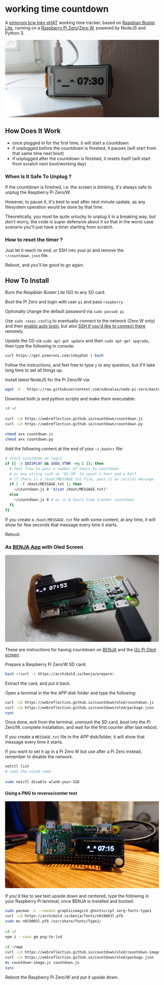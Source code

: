 # working time countdown

A [pimoroni b/w Inky pHAT](https://pimoroni.com/inkyphat) working time tracker, based on [Raspbian Buster Lite](https://www.raspberrypi.org/downloads/raspbian/), running on a [Raspberry Pi Zero](https://www.raspberrypi.org/products/raspberry-pi-zero/)/[Zero W](https://www.raspberrypi.org/products/raspberry-pi-zero-w/), powered by NodeJS and Python 3.

![time tracker example](./time-tracker-pi-zero.jpg)


## How Does It Work

  * once plugged in for the first time, it will start a countdown
  * if unplugged before the countdown is finished, it pauses (will start from that same time next boot)
  * if unplugged after the countdown is finished, it resets itself (will start from scratch next boot/working day)


### When Is It Safe To Unplug ?

If the countdown is finished, i.e. the screen is blinking, it's always safe to unplug the Raspberry Pi Zero/W.

However, to pause it, it's best to wait after next minute update, as any filesystem operation would be done by that time.

Theoretically, you must be quite unlucky to unplug it in a breaking way, but don't worry, the code is super defensive about it so that in the worst case scenario you'll just have a timer starting from scratch.


### How to reset the timer ?

Just let it reach its end, or SSH into your pi and remove the `~/countdown.json` file.

Reboot, and you'll be good to go again.


## How To Install

Burn the _Raspbian Buster Lite_ ISO to any SD card.

Boot the Pi Zero and login with user `pi` and pass `raspberry`.

Optionally change the default password via `sudo passwd pi`

Use `sudo raspi-config` to eventually connect to the network (Zero W only) and then [enable auto login](https://www.opentechguides.com/how-to/article/raspberry-pi/134/raspbian-jessie-autologin.html), but also [SSH if you'd like to connect there](https://www.raspberrypi.org/documentation/remote-access/ssh/) remotely.

Update the OS via `sudo apt-get update` and then `sudo apt-get upgrade`, then type the following in console:

```sh
curl https://get.pimoroni.com/inkyphat | bash
```

Follow the instructions, and feel free to type `y` to any question, but it'll take long time to set all things up.

Install latest NodeJS for the Pi Zero/W via:

```sh
wget -O - https://raw.githubusercontent.com/sdesalas/node-pi-zero/master/install-node-v.last.sh | bash
```

Download both js and python scripts and make them executable:

```sh
cd ~/

curl -LO https://webreflection.github.io/countdown/countdown.js
curl -LO https://webreflection.github.io/countdown/countdown.py

chmod a+x countdown.js
chmod a+x countdown.py
```

Add the following content at the end of your `~/.bashrc` file:

```sh
# start countdown on login
if [[ -z $DISPLAY && $XDG_VTNR -eq 1 ]]; then
  # feel free to pass a number of hours to countdown
  # or any string such as '01:30' to count 1 hour and a half
  # if there is a /boot/MESSAGE.txt file, pass it as initial message
  if [ -f /boot/MESSAGE.txt ]; then
    ~/countdown.js 8 "$(cat /boot/MESSAGE.txt)"
  else
    ~/countdown.js 8 # as in 8 hours time tracker countdown
  fi
fi
```

If you create a `/boot/MESSAGE.txt` file with some content, at any time, it will show for few seconds that message every time it starts.

Reboot.


### As [BENJA App](https://archibold.io/benja/) with Oled Screen

![time tracker oled example](./time-tracker-oled.jpg)

These are instructions for having countdown on [BENJA](https://github.com/WebReflection/archibold.io/tree/gh-pages/benja) and the [i2c Pi Oled screen](https://learn.adafruit.com/adafruit-pioled-128x32-mini-oled-for-raspberry-pi/usage).

Prepare a Raspberry Pi Zero/W SD card:

```sh
bash <(curl -s https://archibold.io/benja/prepare)
```

Extract the card, and put it back.

Open a terminal in the the _APP_ disk folder and type the following:

```sh
curl -LO https://webreflection.github.io/countdown/oled/countdown.js
curl -LO https://webreflection.github.io/countdown/oled/package.json
sync
```

Once done, exit from the terminal, unmount the SD card, boot into the Pi Zero/W, complete installation, and wait for the first counter after last reboot.

If you create a `MESSAGE.txt` file in the _APP_ disk/folder, it will show that message every time it starts.

If you want to set it up in a Pi Zero W but use after a Pi Zero instead, remember to disable the network.

```sh
netctl list
# read the wlan0 name

sudo netctl disable wlan0-your-SID
```

#### Using a PNG to reverse/center text

![time tracker oled example](./time-tracker-oled-image.jpg)

If you'd like to see text upside down and centered, type the following in your Raspberry Pi terminal, once BENJA is installed and booted:

```sh
sudo pacman -S --needed graphicsmagick ghostscript xorg-fonts-type1
curl -LO https://archibold.io/benja/fonts/n019003l.pfb
sudo mv n019003l.pfb /usr/share/fonts/Type1/

cd ~/
npm i --save gm png-to-lcd

cd ~/app
curl -LO https://webreflection.github.io/countdown/oled/countdown-image.js
curl -LO https://webreflection.github.io/countdown/oled/package.json
mv countdown-image.js countdown.js
sync
```

Reboot the Raspberry Pi Zero/W and put it upside down.

